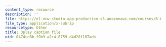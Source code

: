 ```yaml
---
content_type: resource
description: ''
file: https://ol-ocw-studio-app-production.s3.amazonaws.com/courses/6-042j-mathematics-for-computer-science-spring-2015/0474ce8bf9b9a2c48759d4d28f107adb_wJzBU7Do1ls.srt
file_type: application/x-subrip
resourcetype: Other
title: 3play caption file
uid: 0474ce8b-f9b9-a2c4-8759-d4d28f107adb
---
```

